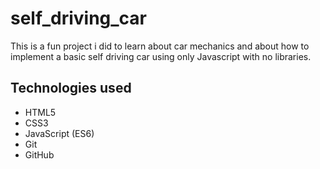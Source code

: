 # self_driving_car

This is a fun project i did to learn about car mechanics and about how to implement a basic self driving car using only Javascript with no libraries.

## Technologies used

* HTML5
* CSS3
* JavaScript (ES6)
* Git
* GitHub
